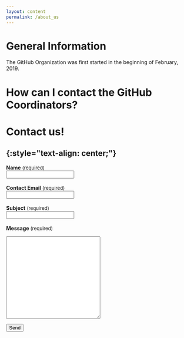 ```yaml
---
layout: content
permalink: /about_us
---
```

# General Information


The GitHub Organization was first started in the beginning of February, 2019. 
<!-- Undoubtedly, this 'GitHub Organization' idea is still very young and has a long way to go. In addition to providing a centralized code sharing location, we eventually plan to hold Git/GitHub Workshops, have one-on-one educational office hour sessions, invite guest speakers from the industry to talk about Git, and much more.

At it's core, the VT GitHub Organization is meant to facilitate collaboration between Virginia Tech programming projects as well as increase the general profile of VT's CS endeavours. We want students, faculty, and staff to share their on-going projects through the GitHub Organization, whether they be research projects, hobby projects, or anything in-between.

More information about how this organization got started can be found <a href="https://researchinformatics.lib.vt.edu/project/virginia-tech-github-organization">here</a>.
-->

# How can I contact the GitHub Coordinators?

<!--
We want your feedback! Do you have a cool idea you think fits into what we're trying to do? Or maybe you just want to say hello. Regardless of if it's critique, praise, or sharing an idea, we love getting your input. You can send us an email by filling out the form below, or by contacting us directly through <github-g@vt.edu>.
-->

# **Contact us!**
{:style="text-align: center;"}
---

<b>Name</b> <font size="2.5rem"> (required) </font><br>
<input class="rounded" name="name" id="name_field" placeholder=""><br><br>
<b>Contact Email</b> <font size="2.5rem"> (required) </font><br>
<input class="rounded" name="_replyto" id="email_field" placeholder=""><br><br>
<b>Subject</b> <font size="2.5rem"> (required) </font><br>
<input class="rounded" name="subject" id="subject_field" placeholder=""><br><br>
<b>Message</b><font size="2.5rem"> (required) </font><br>
<textarea class="rounded" name="message" id="message_field" placeholder="" style="min-width: 16rem; min-height: 14rem"></textarea>
<!-- <div class="g-recaptcha" data-sitekey="6LcKlhcUAAAAAACUoRI5vsV3194GDQAMscIP_bC3" disabled></div><br> -->
<input type="submit" value="Send" onclick="sendContactReq()"><br><br>
<a style="text-decoration: none" class="" name="req_message" id="req_message"></a><br>  

<script
  src="https://code.jquery.com/jquery-3.1.1.min.js"
  integrity="sha256-hVVnYaiADRTO2PzUGmuLJr8BLUSjGIZsDYGmIJLv2b8="
  crossorigin="anonymous"></script>
<script type="text/javascript" src="assets/javascript/verifyFields.js"></script>
<script type="text/javascript" src="assets/javascript/sendFunction.js"></script>
<!-- <script src='https://www.google.com/recaptcha/api.js'></script> -->
